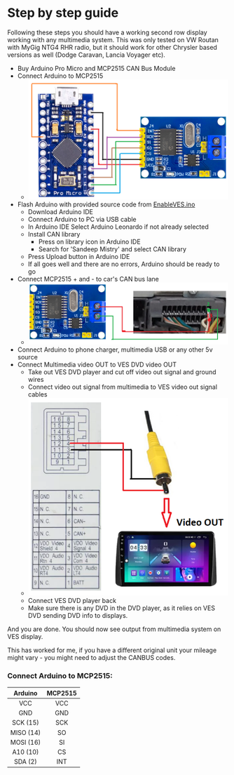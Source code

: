 # Step by step guide

Following these steps you should have a working second row display working with any multimedia system.
This was only tested on VW Routan with MyGig NTG4 RHR radio, but it should work for other 
Chrysler based versions as well (Dodge Caravan, Lancia Voyager etc).

* Buy Arduino Pro Micro and MCP2515 CAN Bus Module
* Connect Arduino to MCP2515
  * ![Schematics](./images/arduinoToMcp2515.png)
* Flash Arduino with provided source code from [EnableVES.ino](src%2FEnableVES.ino)
  * Download Arduino IDE
  * Connect Arduino to PC via USB cable
  * In Arduino IDE Select Arduino Leonardo if not already selected
  * Install CAN library
    * Press on library icon in Arduino IDE
    * Search for 'Sandeep Mistry' and select CAN library
  * Press Upload button in Arduino IDE
  * If all goes well and there are no errors, Arduino should be ready to go
* Connect MCP2515 + and - to car's CAN bus lane
  * ![Schematics](./images/MCP2515ToCAN.png)
* Connect Arduino to phone charger, multimedia USB or any other 5v source
* Connect Multimedia video OUT to VES DVD video OUT
  * Take out VES DVD player and cut off video out signal and ground wires
  * Connect video out signal from multimedia to VES video out signal cables
  * ![Schematics](./images/VesToVideoOut.png)
  * Connect VES DVD player back
  * Make sure there is any DVD in the DVD player, as it relies on VES DVD sending DVD info to displays.

And you are done. You should now see output from multimedia system on VES display.

This has worked for me, if you have a different original unit your mileage might vary - you might need to adjust the 
CANBUS codes.


### Connect Arduino to MCP2515:

|  Arduino  | MCP2515 |
|:---------:|:-------:|
|    VCC    |   VCC   |
|    GND    |   GND   |
| SCK (15)  |   SCK   |
| MISO (14) |   SO    |
| MOSI (16) |   SI    |
| A10 (10)  |   CS    |
|  SDA (2)  |   INT   |